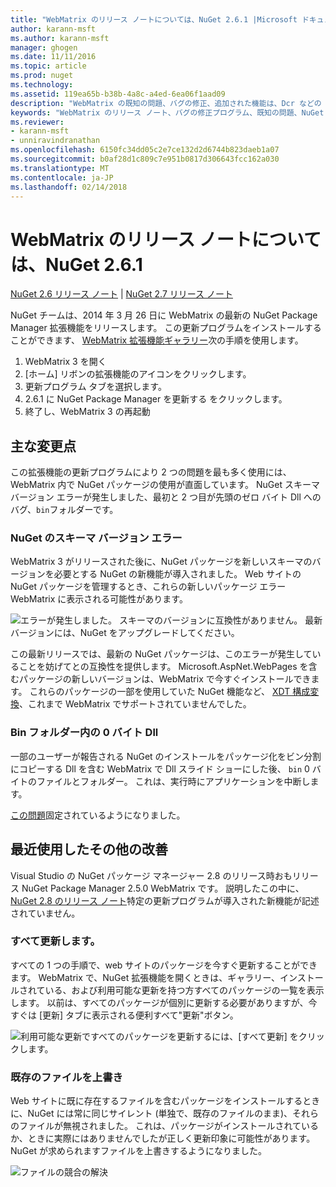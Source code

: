 ```yaml
---
title: "WebMatrix のリリース ノートについては、NuGet 2.6.1 |Microsoft ドキュメント"
author: karann-msft
ms.author: karann-msft
manager: ghogen
ms.date: 11/11/2016
ms.topic: article
ms.prod: nuget
ms.technology: 
ms.assetid: 119ea65b-b38b-4a8c-a4ed-6ea06f1aad09
description: "WebMatrix の既知の問題、バグの修正、追加された機能は、Dcr などの NuGet 2.6.1 のリリース ノートです。"
keywords: "WebMatrix のリリース ノート、バグの修正プログラム、既知の問題、NuGet 2.6.1 Dcr、機能の追加"
ms.reviewer:
- karann-msft
- unniravindranathan
ms.openlocfilehash: 6150fc34dd05c2e7ce132d2d6744b823daeb1a07
ms.sourcegitcommit: b0af28d1c809c7e951b0817d306643fcc162a030
ms.translationtype: MT
ms.contentlocale: ja-JP
ms.lasthandoff: 02/14/2018
---
```

# <a name="nuget-261-for-webmatrix-release-notes"></a>WebMatrix のリリース ノートについては、NuGet 2.6.1

[NuGet 2.6 リリース ノート](../release-notes/nuget-2.6.md) | [NuGet 2.7 リリース ノート](../release-notes/nuget-2.7.md)

NuGet チームは、2014 年 3 月 26 日に WebMatrix の最新の NuGet Package Manager 拡張機能をリリースします。  この更新プログラムをインストールすることができます、 [WebMatrix 拡張機能ギャラリー](http://extensions.webmatrix.com/packages/NuGetPackageManager/)次の手順を使用します。

1. WebMatrix 3 を開く
2. [ホーム] リボンの拡張機能のアイコンをクリックします。
3. 更新プログラム タブを選択します。
4. 2.6.1 に NuGet Package Manager を更新する をクリックします。
6. 終了し、WebMatrix 3 の再起動

## <a name="notable-changes"></a>主な変更点

この拡張機能の更新プログラムにより 2 つの問題を最も多く使用には、WebMatrix 内で NuGet パッケージの使用が直面しています。  NuGet スキーマ バージョン エラーが発生しました、最初と 2 つ目が先頭のゼロ バイト Dll へのバグ、`bin`フォルダーです。

### <a name="nuget-schema-version-error"></a>NuGet のスキーマ バージョン エラー

WebMatrix 3 がリリースされた後に、NuGet パッケージを新しいスキーマのバージョンを必要とする NuGet の新機能が導入されました。  Web サイトの NuGet パッケージを管理するとき、これらの新しいパッケージ エラー WebMatrix に表示される可能性があります。

![エラーが発生しました。 スキーマのバージョンに互換性がありません。 最新バージョンには、NuGet をアップグレードしてください。](./media/NuGet-2.8/webmatrix-schema-version.png)

この最新リリースでは、最新の NuGet パッケージは、このエラーが発生していることを妨げてとの互換性を提供します。 Microsoft.AspNet.WebPages を含むパッケージの新しいバージョンは、WebMatrix で今すぐインストールできます。  これらのパッケージの一部を使用していた NuGet 機能など、 [XDT 構成変換](../release-notes/nuget-2.6.md#xdt)、これまで WebMatrix でサポートされていませんでした。

### <a name="zero-byte-dlls-in-bin-folder"></a>Bin フォルダー内の 0 バイト Dll

一部のユーザーが報告される NuGet のインストールをパッケージ化をビン分割にコピーする Dll を含む WebMatrix で Dll スライド ショーにした後、 `bin` 0 バイトのファイルとフォルダー。  これは、実行時にアプリケーションを中断します。

[この問題](https://nuget.codeplex.com/workitem/4060)固定されているようになりました。

## <a name="other-recent-improvements"></a>最近使用したその他の改善

Visual Studio の NuGet パッケージ マネージャー 2.8 のリリース時おもリリース NuGet Package Manager 2.5.0 WebMatrix です。  説明したこの中に、 [NuGet 2.8 のリリース ノート](../release-notes/nuget-2.8.md#webmatrix-nuget-client-updates)特定の更新プログラムが導入された新機能が記述されていません。

### <a name="update-all"></a>すべて更新します。

すべての 1 つの手順で、web サイトのパッケージを今すぐ更新することができます。  WebMatrix で、NuGet 拡張機能を開くときは、ギャラリー、インストールされている、および利用可能な更新を持つ方すべてのパッケージの一覧を表示します。  以前は、すべてのパッケージが個別に更新する必要がありますが、今すぐは [更新] タブに表示される便利すべて"更新"ボタン。

![利用可能な更新ですべてのパッケージを更新するには、[すべて更新] をクリックします。](./media/NuGet-2.8/webmatrix-update-all.png)

### <a name="overwrite-existing-files"></a>既存のファイルを上書き

Web サイトに既に存在するファイルを含むパッケージをインストールするときに、NuGet には常に同じサイレント (単独で、既存のファイルのまま)、それらのファイルが無視されました。  これは、パッケージがインストールされているか、ときに実際にはありませんでしたが正しく更新印象に可能性があります。  NuGet が求められますファイルを上書きするようになりました。

![ファイルの競合の解決](./media/NuGet-2.8/webmatrix-overwrite-file.png)
